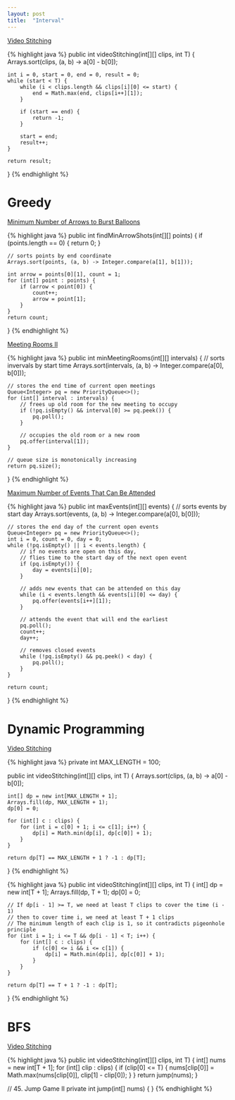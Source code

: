 ```yaml
---
layout: post
title:  "Interval"
---
```


[Video Stitching][video-stitching]

{% highlight java %}
public int videoStitching(int[][] clips, int T) {
    Arrays.sort(clips, (a, b) -> a[0] - b[0]);

    int i = 0, start = 0, end = 0, result = 0;
    while (start < T) {
        while (i < clips.length && clips[i][0] <= start) {
            end = Math.max(end, clips[i++][1]);
        }

        if (start == end) {
            return -1;
        }

        start = end;
        result++;
    }

    return result;
}
{% endhighlight %}

# Greedy

[Minimum Number of Arrows to Burst Balloons][minimum-number-of-arrows-to-burst-balloons]

{% highlight java %}
public int findMinArrowShots(int[][] points) {
    if (points.length == 0) {
        return 0;
    }

    // sorts points by end coordinate
    Arrays.sort(points, (a, b) -> Integer.compare(a[1], b[1]));

    int arrow = points[0][1], count = 1;
    for (int[] point : points) {
        if (arrow < point[0]) {
            count++;
            arrow = point[1];
        }
    }
    return count;
}
{% endhighlight %}

[Meeting Rooms II][meeting-rooms-ii]

{% highlight java %}
public int minMeetingRooms(int[][] intervals) {
    // sorts invervals by start time
    Arrays.sort(intervals, (a, b) -> Integer.compare(a[0], b[0]));

    // stores the end time of current open meetings
    Queue<Integer> pq = new PriorityQueue<>();
    for (int[] interval : intervals) {
        // frees up old room for the new meeting to occupy
        if (!pq.isEmpty() && interval[0] >= pq.peek()) {
            pq.poll();
        }

        // occupies the old room or a new room
        pq.offer(interval[1]);
    }

    // queue size is monotonically increasing
    return pq.size();
}
{% endhighlight %}

[Maximum Number of Events That Can Be Attended][maximum-number-of-events-that-can-be-attended]

{% highlight java %}
public int maxEvents(int[][] events) {
    // sorts events by start day
    Arrays.sort(events, (a, b) -> Integer.compare(a[0], b[0]));

    // stores the end day of the current open events
    Queue<Integer> pq = new PriorityQueue<>();
    int i = 0, count = 0, day = 0;
    while (!pq.isEmpty() || i < events.length) {
        // if no events are open on this day,
        // flies time to the start day of the next open event
        if (pq.isEmpty()) {
            day = events[i][0];
        }

        // adds new events that can be attended on this day
        while (i < events.length && events[i][0] <= day) {
            pq.offer(events[i++][1]);
        }

        // attends the event that will end the earliest
        pq.poll();
        count++;
        day++;

        // removes closed events
        while (!pq.isEmpty() && pq.peek() < day) {
            pq.poll();
        }   
    }

    return count;
}
{% endhighlight %}

# Dynamic Programming

[Video Stitching][video-stitching]

{% highlight java %}
private int MAX_LENGTH = 100;

public int videoStitching(int[][] clips, int T) {
    Arrays.sort(clips, (a, b) -> a[0] - b[0]);

    int[] dp = new int[MAX_LENGTH + 1];
    Arrays.fill(dp, MAX_LENGTH + 1);
    dp[0] = 0;

    for (int[] c : clips) {
        for (int i = c[0] + 1; i <= c[1]; i++) {
            dp[i] = Math.min(dp[i], dp[c[0]] + 1);
        }
    }

    return dp[T] == MAX_LENGTH + 1 ? -1 : dp[T];
}
{% endhighlight %}

{% highlight java %}
public int videoStitching(int[][] clips, int T) {
    int[] dp = new int[T + 1];
    Arrays.fill(dp, T + 1);
    dp[0] = 0;

    // If dp[i - 1] >= T, we need at least T clips to cover the time (i - 1)
    // then to cover time i, we need at least T + 1 clips
    // The minimum length of each clip is 1, so it contradicts pigeonhole principle
    for (int i = 1; i <= T && dp[i - 1] < T; i++) {
        for (int[] c : clips) {
            if (c[0] <= i && i <= c[1]) {
                dp[i] = Math.min(dp[i], dp[c[0]] + 1);
            }
        }
    }

    return dp[T] == T + 1 ? -1 : dp[T];
}
{% endhighlight %}

# BFS

[Video Stitching][video-stitching]

{% highlight java %}
public int videoStitching(int[][] clips, int T) {
    int[] nums = new int[T + 1];
    for (int[] clip : clips) {
        if (clip[0] <= T) {
            nums[clip[0]] = Math.max(nums[clip[0]], clip[1] - clip[0]);
        }
    }
    return jump(nums);
}

// 45. Jump Game II
private int jump(int[] nums) {
}
{% endhighlight %}

[maximum-number-of-events-that-can-be-attended]: https://leetcode.com/problems/maximum-number-of-events-that-can-be-attended/
[meeting-rooms-ii]: https://leetcode.com/problems/meeting-rooms-ii/
[minimum-number-of-arrows-to-burst-balloons]: https://leetcode.com/problems/minimum-number-of-arrows-to-burst-balloons/
[video-stitching]: https://leetcode.com/problems/video-stitching/
